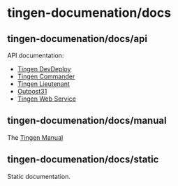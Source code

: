 <!-- u250429 -->

# tingen-documenation/docs

## tingen-documenation/docs/api

API documentation:

* [Tingen DevDeploy](https://spectrum-health-systems.github.io/tingen-documentation/api/shfb-tingen-dev-deploy/)
* [Tingen Commander](https://spectrum-health-systems.github.io/tingen-documentation/api/shfb-tingen-commander/)
* [Tingen Lieutenant](https://spectrum-health-systems.github.io/tingen-documentation/api/shfb-tingen-lieutenant/)
* [Outpost31](https://spectrum-health-systems.github.io/tingen-documentation/api/shfb-outpost31/)
* [Tingen Web Service](https://spectrum-health-systems.github.io/tingen-documentation/api/shfb-tingen-web-service/)

## tingen-documenation/docs/manual

The [Tingen Manual](https://spectrum-health-systems.github.io/tingen-documentation/manual/Tingen-Manual.md)

## tingen-documenation/docs/static

Static documentation.